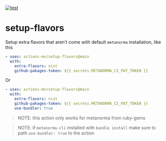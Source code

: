 [![test](https://github.com/actions-mn/setup-flavors/actions/workflows/test.yml/badge.svg)](https://github.com/actions-mn/site-gen/actions/workflows/test.yml)

# setup-flavors

Setup extra flavors that aren't come with default `metanorma` installation, like this

```yml
- uses: actions-mn/setup-flavors@main
  with:
    extra-flavors: nist
    github-pakages-token: ${{ secrets.METANORMA_CI_PAT_TOKEN }}
```

Or

```yml
- uses: actions-mn/setup-flavors@main
  with:
    extra-flavors: nist
    github-pakages-token: ${{ secrets.METANORMA_CI_PAT_TOKEN }}
    use-bundler: true
```

> NOTE: this action only works for metanorma from ruby-gems

> NOTE: if `metanorma-cli` installed with `bundle install` make sure to path `use-bundler: true` to the action
